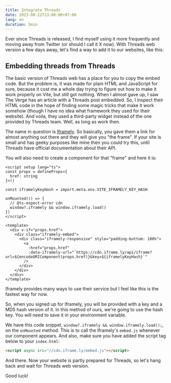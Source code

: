 ```yaml
---
title: Integrate Threads
date: 2023-08-22T23:00:00+07:00
lang: en
duration: 5min
---
```


Ever since Threads is released, I find myself using it more frequently and moving away from Twitter (or should I call it X now). With Threads web version a few days away, let's find a way to add it to our websites, like this:

<Thread href="https://www.threads.net/@threads/post/CwQEkZfgBH0" />

## Embedding threads from Threads

The basic version of Threads web has a place for you to copy the embed code. But the problem is, it was made for plain HTML and JavaScript for sure, because it cost me a whole day trying to figure out how to make it work properly on Vite, but still got nothing. When I almost gave up, I saw The Verge has an article with a Threads post embedded. So, I inspect their HTML code in the hope of finding some magic tricks that make it work somehow (though I have no idea what framework they used for their website). And voila, they used a third-party widget instead of the one provided by Threads team. Well, as long as work then.

The name in question is [Iframely](https://iframely.com). So basically, you gave them a link for almost anything out there and they will give you "the frame". If your site is small and has geeky purposes like mine then you could try this, until Threads have official documentation about their API.

You will also need to create a component for that "frame" and here it is:

```vue
<script setup lang="ts">
const props = defineProps<{
  href: string
}>()

const iframelyKeyHash = import.meta.env.VITE_IFRAMELY_KEY_HASH

onMounted(() => {
  // @ts-expect-error cdn
  window?.iframely && window.iframely.load()
})
</script>

<template>
  <div v-if="props.href">
    <div class="iframely-embed">
      <div class="iframely-responsive" style="padding-bottom: 100%">
        <a
          :href="props.href"
          :data-iframely-url="`https://cdn.iframe.ly/api/iframe?url=${encodeURIComponent(props.href)}&key=${iframelyKeyHash}`"
        />
      </div>
    </div>
  </div>
</template>
```

Iframely provides many ways to use their service but I feel like this is the fastest way for now.

So, when you signed up for Iframely, you will be provided with a key and a MD5 hash version of it. In this method of ours, we're going to use the hash key. You will need to save it in your environment variable.

We have this code snippet, `window?.iframely && window.iframely.load();`, on the `onMounted` method. This is to call the Iframely's `embed.js` whenever our component appears. And also, make sure you have added the script tag below to your `index.html`:

```html
<script async src="//cdn.iframe.ly/embed.js"></script>
```

And there. Now your website is partly prepared for Threads, so let's hang back and wait for Threads web version.

<Thread href="https://www.threads.net/@vinh.phm/post/CwNHs0Nv66-" />

Good luck!
